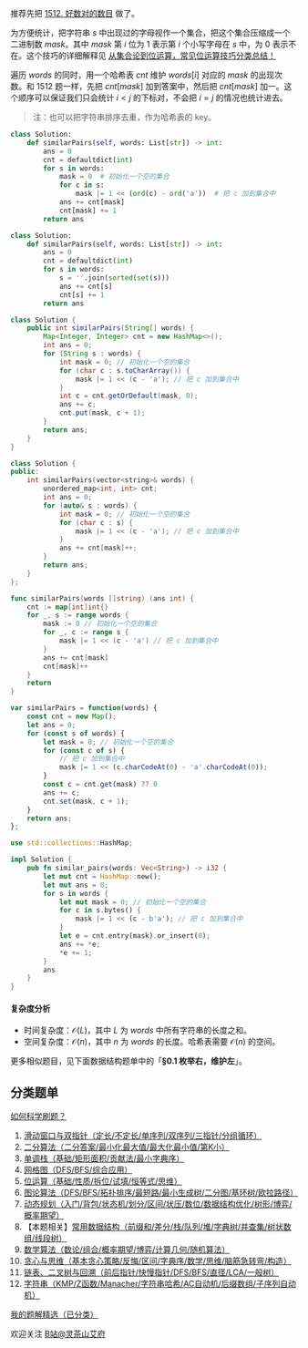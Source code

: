 推荐先把 [1512. 好数对的数目](https://leetcode.cn/problems/number-of-good-pairs/) 做了。

为方便统计，把字符串 $s$ 中出现过的字母视作一个集合，把这个集合压缩成一个二进制数 $\textit{mask}$。其中 $\textit{mask}$ 第 $i$ 位为 $1$ 表示第 $i$ 个小写字母在 $s$ 中，为 $0$ 表示不在。这个技巧的详细解释见 [从集合论到位运算，常见位运算技巧分类总结！](https://leetcode.cn/circle/discuss/CaOJ45/)

遍历 $\textit{words}$ 的同时，用一个哈希表 $\textit{cnt}$ 维护 $\textit{words}[i]$ 对应的 $\textit{mask}$ 的出现次数。和 1512 题一样，先把 $\textit{cnt}[\textit{mask}]$ 加到答案中，然后把 $\textit{cnt}[\textit{mask}]$ 加一。这个顺序可以保证我们只会统计 $i<j$ 的下标对，不会把 $i=j$ 的情况也统计进去。

> 注：也可以把字符串排序去重，作为哈希表的 key。

```py [sol-Python3]
class Solution:
    def similarPairs(self, words: List[str]) -> int:
        ans = 0
        cnt = defaultdict(int)
        for s in words:
            mask = 0  # 初始化一个空的集合
            for c in s:
                mask |= 1 << (ord(c) - ord('a'))  # 把 c 加到集合中
            ans += cnt[mask]
            cnt[mask] += 1
        return ans
```

```py [sol-Python3 写法二]
class Solution:
    def similarPairs(self, words: List[str]) -> int:
        ans = 0
        cnt = defaultdict(int)
        for s in words:
            s = ''.join(sorted(set(s)))
            ans += cnt[s]
            cnt[s] += 1
        return ans
```

```java [sol-Java]
class Solution {
    public int similarPairs(String[] words) {
        Map<Integer, Integer> cnt = new HashMap<>();
        int ans = 0;
        for (String s : words) {
            int mask = 0; // 初始化一个空的集合
            for (char c : s.toCharArray()) {
                mask |= 1 << (c - 'a'); // 把 c 加到集合中
            }
            int c = cnt.getOrDefault(mask, 0);
            ans += c;
            cnt.put(mask, c + 1);
        }
        return ans;
    }
}
```

```cpp [sol-C++]
class Solution {
public:
    int similarPairs(vector<string>& words) {
        unordered_map<int, int> cnt;
        int ans = 0;
        for (auto& s : words) {
            int mask = 0; // 初始化一个空的集合
            for (char c : s) {
                mask |= 1 << (c - 'a'); // 把 c 加到集合中
            }
            ans += cnt[mask]++;
        }
        return ans;
    }
};
```

```go [sol-Go]
func similarPairs(words []string) (ans int) {
    cnt := map[int]int{}
    for _, s := range words {
        mask := 0 // 初始化一个空的集合
        for _, c := range s {
            mask |= 1 << (c - 'a') // 把 c 加到集合中
        }
        ans += cnt[mask]
        cnt[mask]++
    }
    return
}
```

```js [sol-JavaScript]
var similarPairs = function(words) {
    const cnt = new Map();
    let ans = 0;
    for (const s of words) {
        let mask = 0; // 初始化一个空的集合
        for (const c of s) {
            // 把 c 加到集合中
            mask |= 1 << (c.charCodeAt(0) - 'a'.charCodeAt(0));
        }
        const c = cnt.get(mask) ?? 0
        ans += c;
        cnt.set(mask, c + 1);
    }
    return ans;
};
```

```rust [sol-Rust]
use std::collections::HashMap;

impl Solution {
    pub fn similar_pairs(words: Vec<String>) -> i32 {
        let mut cnt = HashMap::new();
        let mut ans = 0;
        for s in words {
            let mut mask = 0; // 初始化一个空的集合
            for c in s.bytes() {
                mask |= 1 << (c - b'a'); // 把 c 加到集合中
            }
            let e = cnt.entry(mask).or_insert(0);
            ans += *e;
            *e += 1;
        }
        ans
    }
}
```

#### 复杂度分析

- 时间复杂度：$\mathcal{O}(L)$，其中 $L$ 为 $\textit{words}$ 中所有字符串的长度之和。
- 空间复杂度：$\mathcal{O}(n)$，其中 $n$ 为 $\textit{words}$ 的长度。哈希表需要 $\mathcal{O}(n)$ 的空间。

更多相似题目，见下面数据结构题单中的「**§0.1 枚举右，维护左**」。

## 分类题单

[如何科学刷题？](https://leetcode.cn/circle/discuss/RvFUtj/)

1. [滑动窗口与双指针（定长/不定长/单序列/双序列/三指针/分组循环）](https://leetcode.cn/circle/discuss/0viNMK/)
2. [二分算法（二分答案/最小化最大值/最大化最小值/第K小）](https://leetcode.cn/circle/discuss/SqopEo/)
3. [单调栈（基础/矩形面积/贡献法/最小字典序）](https://leetcode.cn/circle/discuss/9oZFK9/)
4. [网格图（DFS/BFS/综合应用）](https://leetcode.cn/circle/discuss/YiXPXW/)
5. [位运算（基础/性质/拆位/试填/恒等式/思维）](https://leetcode.cn/circle/discuss/dHn9Vk/)
6. [图论算法（DFS/BFS/拓扑排序/最短路/最小生成树/二分图/基环树/欧拉路径）](https://leetcode.cn/circle/discuss/01LUak/)
7. [动态规划（入门/背包/状态机/划分/区间/状压/数位/数据结构优化/树形/博弈/概率期望）](https://leetcode.cn/circle/discuss/tXLS3i/)
8. 【本题相关】[常用数据结构（前缀和/差分/栈/队列/堆/字典树/并查集/树状数组/线段树）](https://leetcode.cn/circle/discuss/mOr1u6/)
9. [数学算法（数论/组合/概率期望/博弈/计算几何/随机算法）](https://leetcode.cn/circle/discuss/IYT3ss/)
10. [贪心与思维（基本贪心策略/反悔/区间/字典序/数学/思维/脑筋急转弯/构造）](https://leetcode.cn/circle/discuss/g6KTKL/)
11. [链表、二叉树与回溯（前后指针/快慢指针/DFS/BFS/直径/LCA/一般树）](https://leetcode.cn/circle/discuss/K0n2gO/)
12. [字符串（KMP/Z函数/Manacher/字符串哈希/AC自动机/后缀数组/子序列自动机）](https://leetcode.cn/circle/discuss/SJFwQI/)

[我的题解精选（已分类）](https://github.com/EndlessCheng/codeforces-go/blob/master/leetcode/SOLUTIONS.md)

欢迎关注 [B站@灵茶山艾府](https://space.bilibili.com/206214)
